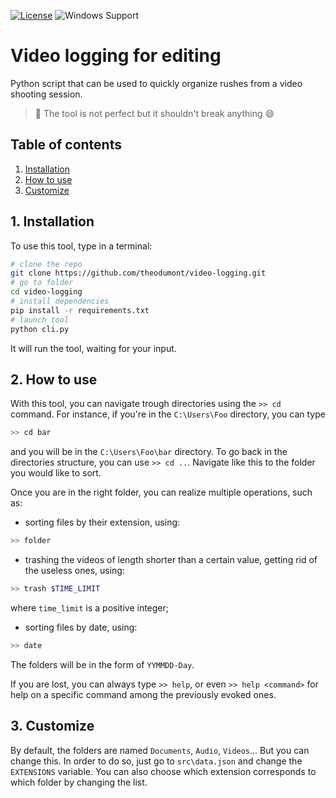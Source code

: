 [![License](https://img.shields.io/github/license/theodumont/video-logging)](https://github.com/theodumont/video-logging/blob/master/LICENSE)
![Windows Support](https://img.shields.io/badge/Windows-Support-brightgreen.svg)
<!-- ![Linux Support](https://img.shields.io/badge/Linux-Support-brightgreen.svg) -->

# Video logging for editing

Python script that can be used to quickly organize rushes from a video shooting session.

> :pushpin: The tool is not perfect but it shouldn't break anything :smile:

## Table of contents

1. [ Installation ](#1-installation)
2. [ How to use ](#2-how-to-use)
3. [ Customize ](#3-customize)

## 1. Installation

To use this tool, type in a terminal:
```bash
# clone the repo
git clone https://github.com/theodumont/video-logging.git
# go to folder
cd video-logging
# install dependencies
pip install -r requirements.txt
# launch tool
python cli.py
```
It will run the tool, waiting for your input.

## 2. How to use

With this tool, you can navigate trough directories using the `>> cd` command. For instance, if you're in the `C:\Users\Foo` directory, you can type
```bash
>> cd bar
```
and you will be in the `C:\Users\Foo\bar` directory. To go back in the directories structure, you can use `>> cd ..`. Navigate like this to the folder you would like to sort.

Once you are in the right folder, you can realize multiple operations, such as:

- sorting files by their extension, using:
```bash
>> folder
```
- trashing the videos of length shorter than a certain value, getting rid of the useless ones, using:
```bash
>> trash $TIME_LIMIT
```
where `time_limit` is a positive integer;
- sorting files by date, using:
```bash
>> date
```
The folders will be in the form of `YYMMDD-Day`.

If you are lost, you can always type `>> help`, or even `>> help <command>` for help on a specific command among the previously evoked ones.

## 3. Customize

By default, the folders are named `Documents`, `Audio`, `Videos`... But you can change this. In order to do so, just go to `src\data.json` and change the `EXTENSIONS` variable. You can also choose which extension corresponds to which folder by changing the list.

